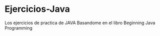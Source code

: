 # Ejercicios-Java
Los ejercicios de practica de JAVA
Basandome en el libro Beginning Java Programming
